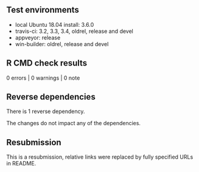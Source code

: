 ## Test environments
* local Ubuntu 18.04 install: 3.6.0
* travis-ci: 3.2, 3.3, 3.4, oldrel, release and devel
* appveyor: release
* win-builder: oldrel, release and devel

## R CMD check results

0 errors | 0 warnings | 0 note

## Reverse dependencies

There is 1 reverse dependency. 

The changes do not impact any of the dependencies.

## Resubmission

This is a resubmission, relative links were replaced by fully specified URLs in README.
